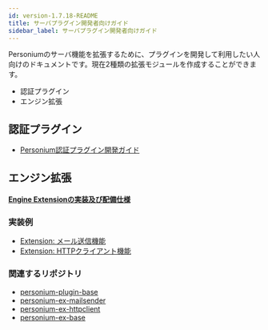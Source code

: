 ```yaml
---
id: version-1.7.18-README
title: サーバプラグイン開発者向けガイド
sidebar_label: サーバプラグイン開発者向けガイド
---
```


Personiumのサーバ機能を拡張するために、プラグインを開発して利用したい人向けのドキュメントです。現在2種類の拡張モジュールを作成することができます。

* 認証プラグイン
* エンジン拡張

## 認証プラグイン

* [Personium認証プラグイン開発ガイド](./Personium_AuthenticationPluginDeveloperManual.md)

## エンジン拡張

#### [Engine Extensionの実装及び配備仕様](./EngineExtension_Imple_and_Deploy.md)  
### 実装例
* [Extension: メール送信機能](./Extension_Send_Mail.md)
* [Extension: HTTPクライアント機能](https://github.com/personium/personium-ex-httpclient)


### 関連するリポジトリ

* [personium-plugin-base](https://github.com/personium/personium-plugin-base)
* [personium-ex-mailsender](https://github.com/personium/personium-ex-mailsender)
* [personium-ex-httpclient](https://github.com/personium/personium-ex-httpclient)
* [personium-ex-base](https://github.com/personium/personium-ex-base)
